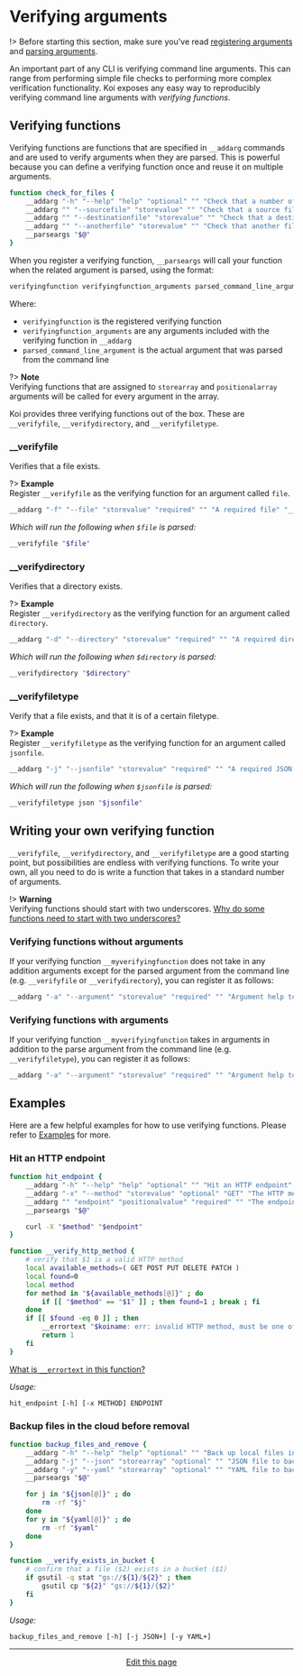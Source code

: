 # Verifying arguments
!> Before starting this section, make sure you've read [registering arguments](/registering_arguments) and [parsing arguments](/parsing_arguments).

An important part of any CLI is verifying command line arguments. This can range from performing simple file checks to performing more complex verification functionality. Koi exposes any easy way to reproducibly verifying command line arguments with _verifying functions_.

## Verifying functions
Verifying functions are functions that are specified in `__addarg` commands and are used to verify arguments when they are parsed. This is powerful because you can define a verifying function once and reuse it on multiple arguments.
```bash
function check_for_files {
	__addarg "-h" "--help" "help" "optional" "" "Check that a number of different files exist"
	__addarg "" "--sourcefile" "storevalue" "" "Check that a source file exists" "__verifyfile"
	__addarg "" "--destinationfile" "storevalue" "" "Check that a destination file exists" "__verifyfile"
	__addarg "" "--anotherfile" "storevalue" "" "Check that another file exists" "__verifyfile"
	__parseargs "$@"
}
```
When you register a verifying function, `__parseargs` will call your function when the related argument is parsed, using the format:
```bash
verifyingfunction verifyingfunction_arguments parsed_command_line_argument
```
Where:
* `verifyingfunction` is the registered verifying function
* `verifyingfunction_arguments` are any arguments included with the verifying function in `__addarg`
* `parsed_command_line_argument` is the actual argument that was parsed from the command line

?> **Note**<br>Verifying functions that are assigned to `storearray` and `positionalarray` arguments will be called for every argument in the array.

Koi provides three verifying functions out of the box. These are `__verifyfile`, `__verifydirectory`, and `__verifyfiletype`.

### __verifyfile

Verifies that a file exists. 

?> **Example**<br>Register `__verifyfile` as the verifying function for an argument called `file`.
```bash
__addarg "-f" "--file" "storevalue" "required" "" "A required file" "__verifyfile"
```
_Which will run the following when `$file` is parsed:_
```bash
__verifyfile "$file"
```

### __verifydirectory

Verifies that a directory exists.

?> **Example**<br>Register `__verifydirectory` as the verifying function for an argument called `directory`.
```bash
__addarg "-d" "--directory" "storevalue" "required" "" "A required directory" "__verifydirectory"
```
_Which will run the following when `$directory` is parsed:_
```bash
__verifydirectory "$directory"
```

### __verifyfiletype

Verify that a file exists, and that it is of a certain filetype.

?> **Example**<br>Register `__verifyfiletype` as the verifying function for an argument called `jsonfile`.
```bash
__addarg "-j" "--jsonfile" "storevalue" "required" "" "A required JSON file" "__verifyfiletype json"
```
_Which will run the following when `$jsonfile` is parsed:_
```bash
__verifyfiletype json "$jsonfile"
```

## Writing your own verifying function
`__verifyfile`, `__verifydirectory`, and `__verifyfiletype` are a good starting point, but possibilities are endless with verifying functions. To write your own, all you need to do is write a function that takes in a standard number of arguments.

!> **Warning**<br>Verifying functions should start with two underscores. [Why do some functions need to start with two underscores?](/faq?id=why-do-some-functions-need-to-start-with-two-underscores)

### Verifying functions without arguments
If your verifying function `__myverifyingfunction` does not take in any addition arguments except for the parsed argument from the command line (e.g. `__verifyfile` or `__verifydirectory`), you can register it as follows:
```bash
__addarg "-a" "--argument" "storevalue" "required" "" "Argument help text" "__myverifyingfunction"
```

### Verifying functions with arguments
If your verifying function `__myverifyingfunction` takes in arguments in addition to the parse argument from the command line (e.g. `__verifyfiletype`), you can register it as follows:
```bash
__addarg "-a" "--argument" "storevalue" "required" "" "Argument help text" "__myverifyingfunction arg arg"
```

## Examples
Here are a few helpful examples for how to use verifying functions. Please refer to [Examples](/examples) for more.

### Hit an HTTP endpoint
```bash
function hit_endpoint {
	__addarg "-h" "--help" "help" "optional" "" "Hit an HTTP endpoint"
	__addarg "-x" "--method" "storevalue" "optional" "GET" "The HTTP method to use" "__verify_http_method"
	__addarg "" "endpoint" "positionalvalue" "required" "" "The endpoint to hit"
	__parseargs "$@"

	curl -X "$method" "$endpoint"
}

function __verify_http_method {
	# verify that $1 is a valid HTTP method
	local available_methods=( GET POST PUT DELETE PATCH )
	local found=0
	local method
	for method in "${available_methods[@]}" ; do
		if [[ "$method" == "$1" ]] ; then found=1 ; break ; fi
	done
	if [[ $found -eq 0 ]] ; then
		__errortext "$koiname: err: invalid HTTP method, must be one of ${available_methods[@]}"
		return 1
	fi
}
```
[What is `__errortext` in this function?](/helpers?id=__errortext)

_Usage:_
```
hit_endpoint [-h] [-x METHOD] ENDPOINT
```

### Backup files in the cloud before removal
```bash
function backup_files_and_remove {
	__addarg "-h" "--help" "help" "optional" "" "Back up local files in Google Cloud Storage and remove locally"
	__addarg "-j" "--json" "storearray" "optional" "" "JSON file to backup" "__verify_exists_in_bucket jsonbucket"
	__addarg "-y" "--yaml" "storearray" "optional" "" "YAML file to backup" "__verify_exists_in_bucket yamlbucket"
	__parseargs "$@"

	for j in "${json[@]}" ; do
		rm -rf "$j"
	done
	for y in "${yaml[@]}" ; do
		rm -rf "$yaml"
	done
}

function __verify_exists_in_bucket {
	# confirm that a file ($2) exists in a bucket ($1)
	if gsutil -q stat "gs://${1}/${2}" ; then
		gsutil cp "${2}" "gs://${1}/{$2}"
	fi
}
```
_Usage:_
```
backup_files_and_remove [-h] [-j JSON+] [-y YAML+]
```

<hr>
<div style="text-align:center">
	<a class="edit-link" href="https://github.com/wcarhart/docs/blob/master/docs/koi/verifying_arguments.md" target="_blank"><i class="fas fa-edit"></i> Edit this page</a>
</div>